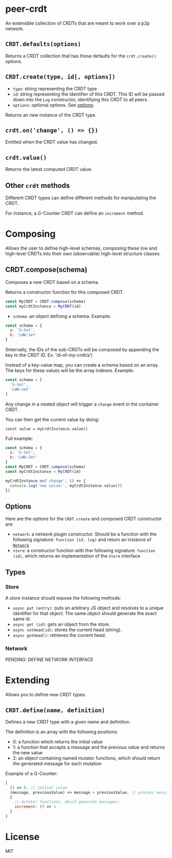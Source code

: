 # peer-crdt

An extensible collection of CRDTs that are meant to work over a p2p network.


## `CRDT.defaults(options)`

Returns a CRDT collection that has these defaults for the `crdt.create()` options.

## `CRDT.create(type, id[, options])`

* `type`: string representing the CRDT type
* `id`: string representing the identifier of this CRDT. This ID will be passed down into the `Log` constructor, identifying this CRDT to all peers.
* `options`: optional options. See [options](#options).

Returns an new instance of the CRDT type.

## `crdt.on('change', () => {})`

Emitted when the CRDT value has changed.

## `crdt.value()`

Returns the latest computed CRDT value.

## Other `crdt` methods

Different CRDT types can define different methods for manipulating the CRDT.

For instance, a G-Counter CRDT can define an `increment` method.

# Composing

Allows the user to define high-level schemas, composing these low and high-level CRDTs into their own (observable) high-level structure classes.

## CRDT.compose(schema)

Composes a new CRDT based on a schema.

Returns a constructor function for this composed CRDT.

```js
const MyCRDT = CRDT.compose(schema)
const myCrdtInstance = MyCRDT(id)
```

* `schema`: an object defining a schema. Example:

```js
const schema = {
  a: 'G-Set',
  b: 'LWW-Set'
}
```

(Internally, the IDs of the sub-CRDTs will be composed by appending the key to the CRDT ID. Ex: 'id-of-my-crdt/a')

Instead of a key-value map, you can create a schema based on an array. The keys for these values will be the array indexes. Example:


```js
const schema = [
  'G-Set',
  'LWW-Set'
]
```

Any change in a nested object will trigger a `change` event in the container CRDT.

You can then get the current value by doing:

```
const value = myCrdtInstance.value()
```

Full example:

```js
const schema = {
  a: 'G-Set',
  b: 'LWW-Set'
}
const MyCRDT = CRDT.compose(schema)
const myCrdtInstance = MyCRDT(id)

myCrdtInstance.on('change', () => {
  console.log('new value:', myCrdtInstance.value())
})
```

## Options

Here are the options for the `CRDT.create` and composed CRDT constructor are:

* `network`: a network plugin constructor. Should be a function with the following signature: `function (id, log)` and return an instance of [`Network`](#network)
* `store`: a constructor function with thw following signature: `function (id)`, which returns an implementation of the `Store` interface


## Types

### Store

A store instance should expose the following methods:

* `async put (entry)`: puts an arbitrary JS object and resolves to a unique identifier for that object. The same object should generate the exact same id.
* `async get (id)`: gets an object from the store.
* `async setHead(id)`: stores the current head (string).
* `async getHead()`: retrieves the current head.

### Network

PENDING: DEFINE NETWORK INTERFACE

# Extending

Allows you to define new CRDT types.

## `CRDT.define(name, definition)`

Defines a new CRDT type with a given name and definition.

The definition is an array with the following positions:

* 0: a function which returns the initial value
* 1: a function that accepts a message and the previous value and returns the new value
* 2: an object containing named mutator functions, which should return the generated message for each mutation

Example of a G-Counter:

```js
[
  () => 0, // initial value
  (message, previousValue) => message + previousValue, // process message
  {
    // mutator functions, which generate messages:
    increment: () => 1
  }
]
```


# License

MIT